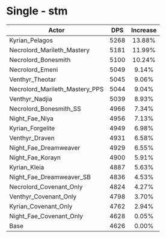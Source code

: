 # Single - stm
| Actor | DPS | Increase |
|---|:---:|:---:|
|Kyrian_Pelagos|5268|13.88%|
|Necrolord_Marileth_Mastery|5181|11.99%|
|Necrolord_Bonesmith|5100|10.24%|
|Necrolord_Emeni|5049|9.14%|
|Venthyr_Theotar|5045|9.06%|
|Necrolord_Marileth_Mastery_PPS|5044|9.04%|
|Venthyr_Nadjia|5039|8.93%|
|Necrolord_Bonesmith_SS|4966|7.34%|
|Night_Fae_Niya|4956|7.13%|
|Kyrian_Forgelite|4949|6.98%|
|Venthyr_Draven|4931|6.58%|
|Night_Fae_Dreamweaver|4929|6.55%|
|Night_Fae_Korayn|4900|5.91%|
|Kyrian_Kleia|4887|5.63%|
|Night_Fae_Dreamweaver_SB|4836|4.53%|
|Necrolord_Covenant_Only|4824|4.27%|
|Venthyr_Covenant_Only|4798|3.70%|
|Kyrian_Covenant_Only|4762|2.94%|
|Night_Fae_Covenant_Only|4628|0.05%|
|Base|4626|0.00%|
